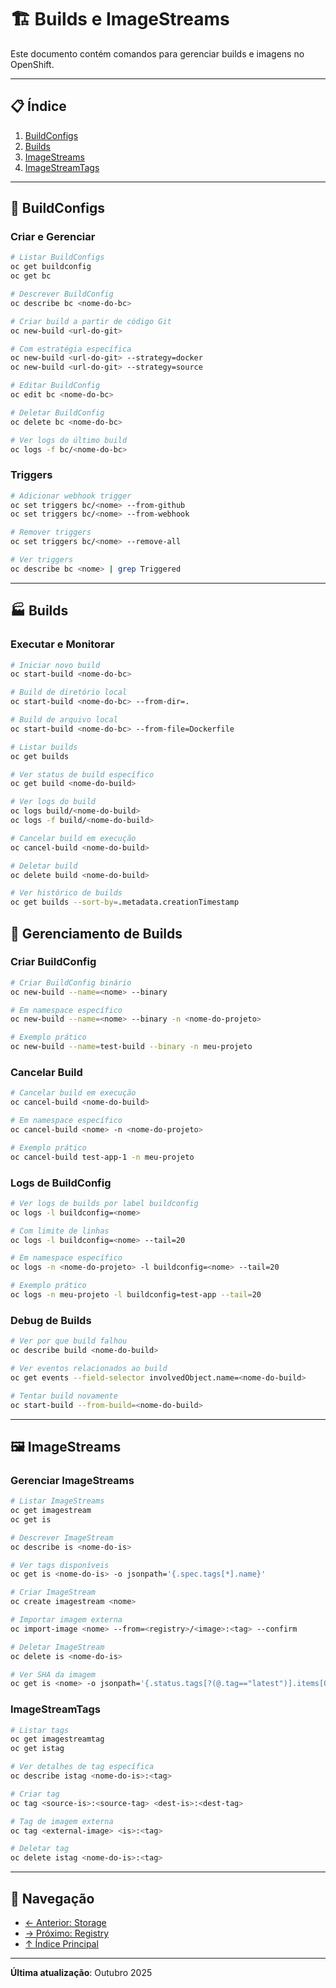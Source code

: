 # 🏗️ Builds e ImageStreams

Este documento contém comandos para gerenciar builds e imagens no OpenShift.

---

## 📋 Índice

1. [BuildConfigs](#buildconfigs)
2. [Builds](#builds)
3. [ImageStreams](#imagestreams)
4. [ImageStreamTags](#imagestreamtags)

---

## 🔧 BuildConfigs

### Criar e Gerenciar
```bash
# Listar BuildConfigs
oc get buildconfig
oc get bc
```

```bash
# Descrever BuildConfig
oc describe bc <nome-do-bc>
```

```bash
# Criar build a partir de código Git
oc new-build <url-do-git>
```

```bash
# Com estratégia específica
oc new-build <url-do-git> --strategy=docker
oc new-build <url-do-git> --strategy=source
```

```bash
# Editar BuildConfig
oc edit bc <nome-do-bc>
```

```bash
# Deletar BuildConfig
oc delete bc <nome-do-bc>
```

```bash
# Ver logs do último build
oc logs -f bc/<nome-do-bc>
```

### Triggers
```bash
# Adicionar webhook trigger
oc set triggers bc/<nome> --from-github
oc set triggers bc/<nome> --from-webhook
```

```bash
# Remover triggers
oc set triggers bc/<nome> --remove-all
```

```bash
# Ver triggers
oc describe bc <nome> | grep Triggered
```

---

## 🏭 Builds

### Executar e Monitorar
```bash
# Iniciar novo build
oc start-build <nome-do-bc>
```

```bash
# Build de diretório local
oc start-build <nome-do-bc> --from-dir=.
```

```bash
# Build de arquivo local
oc start-build <nome-do-bc> --from-file=Dockerfile
```

```bash
# Listar builds
oc get builds
```

```bash
# Ver status de build específico
oc get build <nome-do-build>
```

```bash
# Ver logs do build
oc logs build/<nome-do-build>
oc logs -f build/<nome-do-build>
```

```bash
# Cancelar build em execução
oc cancel-build <nome-do-build>
```

```bash
# Deletar build
oc delete build <nome-do-build>
```

```bash
# Ver histórico de builds
oc get builds --sort-by=.metadata.creationTimestamp
```


## 🔧 Gerenciamento de Builds


### Criar BuildConfig
```bash
# Criar BuildConfig binário
oc new-build --name=<nome> --binary
```

```bash
# Em namespace específico
oc new-build --name=<nome> --binary -n <nome-do-projeto>
```

```bash
# Exemplo prático
oc new-build --name=test-build --binary -n meu-projeto
```
### Cancelar Build
```bash
# Cancelar build em execução
oc cancel-build <nome-do-build>
```

```bash
# Em namespace específico
oc cancel-build <nome> -n <nome-do-projeto>
```

```bash
# Exemplo prático
oc cancel-build test-app-1 -n meu-projeto
```

### Logs de BuildConfig
```bash
# Ver logs de builds por label buildconfig
oc logs -l buildconfig=<nome>
```

```bash
# Com limite de linhas
oc logs -l buildconfig=<nome> --tail=20
```

```bash
# Em namespace específico
oc logs -n <nome-do-projeto> -l buildconfig=<nome> --tail=20
```

```bash
# Exemplo prático
oc logs -n meu-projeto -l buildconfig=test-app --tail=20
```


### Debug de Builds
```bash
# Ver por que build falhou
oc describe build <nome-do-build>
```

```bash
# Ver eventos relacionados ao build
oc get events --field-selector involvedObject.name=<nome-do-build>
```

```bash
# Tentar build novamente
oc start-build --from-build=<nome-do-build>
```

---

## 🖼️ ImageStreams

### Gerenciar ImageStreams
```bash
# Listar ImageStreams
oc get imagestream
oc get is
```

```bash
# Descrever ImageStream
oc describe is <nome-do-is>
```

```bash
# Ver tags disponíveis
oc get is <nome-do-is> -o jsonpath='{.spec.tags[*].name}'
```

```bash
# Criar ImageStream
oc create imagestream <nome>
```

```bash
# Importar imagem externa
oc import-image <nome> --from=<registry>/<image>:<tag> --confirm
```

```bash
# Deletar ImageStream
oc delete is <nome-do-is>
```

```bash
# Ver SHA da imagem
oc get is <nome> -o jsonpath='{.status.tags[?(@.tag=="latest")].items[0].image}'
```

### ImageStreamTags
```bash
# Listar tags
oc get imagestreamtag
oc get istag
```

```bash
# Ver detalhes de tag específica
oc describe istag <nome-do-is>:<tag>
```

```bash
# Criar tag
oc tag <source-is>:<source-tag> <dest-is>:<dest-tag>
```

```bash
# Tag de imagem externa
oc tag <external-image> <is>:<tag>
```

```bash
# Deletar tag
oc delete istag <nome-do-is>:<tag>
```

---

## 📖 Navegação

- [← Anterior: Storage](08-storage.md)
- [→ Próximo: Registry](10-registry-imagens.md)
- [↑ Índice Principal](README.md)

---

**Última atualização**: Outubro 2025
